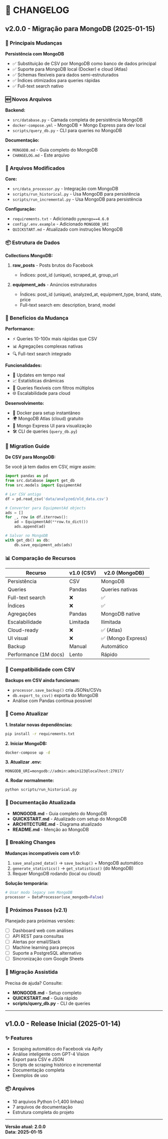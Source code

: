 # 📝 CHANGELOG

## v2.0.0 - Migração para MongoDB (2025-01-15)

### 🎉 Principais Mudanças

**Persistência com MongoDB**
- ✅ Substituição de CSV por MongoDB como banco de dados principal
- ✅ Suporte para MongoDB local (Docker) e cloud (Atlas)
- ✅ Schemas flexíveis para dados semi-estruturados
- ✅ Índices otimizados para queries rápidas
- ✅ Full-text search nativo

### 🆕 Novos Arquivos

**Backend:**
- `src/database.py` - Camada completa de persistência MongoDB
- `docker-compose.yml` - MongoDB + Mongo Express para dev local
- `scripts/query_db.py` - CLI para queries no MongoDB

**Documentação:**
- `MONGODB.md` - Guia completo do MongoDB
- `CHANGELOG.md` - Este arquivo

### 🔄 Arquivos Modificados

**Core:**
- `src/data_processor.py` - Integração com MongoDB
- `scripts/run_historical.py` - Usa MongoDB para persistência
- `scripts/run_incremental.py` - Usa MongoDB para persistência

**Configuração:**
- `requirements.txt` - Adicionado `pymongo==4.6.0`
- `config/.env.example` - Adicionado `MONGODB_URI`
- `QUICKSTART.md` - Atualizado com instruções MongoDB

### 📦 Estrutura de Dados

**Collections MongoDB:**

1. **raw_posts** - Posts brutos do Facebook
   - Índices: post_id (unique), scraped_at, group_url

2. **equipment_ads** - Anúncios estruturados
   - Índices: post_id (unique), analyzed_at, equipment_type, brand, state, price
   - Full-text search em: description, brand, model

### 🎯 Benefícios da Mudança

**Performance:**
- ⚡ Queries 10-100x mais rápidas que CSV
- 📊 Agregações complexas nativas
- 🔍 Full-text search integrado

**Funcionalidades:**
- 🔄 Updates em tempo real
- 📈 Estatísticas dinâmicas
- 🎨 Queries flexíveis com filtros múltiplos
- 🌐 Escalabilidade para cloud

**Desenvolvimento:**
- 🐳 Docker para setup instantâneo
- 🌍 MongoDB Atlas (cloud) gratuito
- 🎨 Mongo Express UI para visualização
- 🛠️ CLI de queries (`query_db.py`)

### 🔧 Migration Guide

**De CSV para MongoDB:**

Se você já tem dados em CSV, migre assim:

```python
import pandas as pd
from src.database import get_db
from src.models import EquipmentAd

# Ler CSV antigo
df = pd.read_csv('data/analyzed/old_data.csv')

# Converter para EquipmentAd objects
ads = []
for _, row in df.iterrows():
    ad = EquipmentAd(**row.to_dict())
    ads.append(ad)

# Salvar no MongoDB
with get_db() as db:
    db.save_equipment_ads(ads)
```

### 📊 Comparação de Recursos

| Recurso | v1.0 (CSV) | v2.0 (MongoDB) |
|---------|------------|----------------|
| Persistência | CSV | MongoDB |
| Queries | Pandas | Queries nativas |
| Full-text search | ❌ | ✅ |
| Índices | ❌ | ✅ |
| Agregações | Pandas | MongoDB native |
| Escalabilidade | Limitada | Ilimitada |
| Cloud-ready | ❌ | ✅ (Atlas) |
| UI visual | ❌ | ✅ (Mongo Express) |
| Backup | Manual | Automático |
| Performance (1M docs) | Lento | Rápido |

### 💾 Compatibilidade com CSV

**Backups em CSV ainda funcionam:**
- `processor.save_backup()` cria JSONs/CSVs
- `db.export_to_csv()` exporta do MongoDB
- Análise com Pandas continua possível

### 🚀 Como Atualizar

**1. Instalar novas dependências:**
```bash
pip install -r requirements.txt
```

**2. Iniciar MongoDB:**
```bash
docker-compose up -d
```

**3. Atualizar .env:**
```env
MONGODB_URI=mongodb://admin:admin123@localhost:27017/
```

**4. Rodar normalmente:**
```bash
python scripts/run_historical.py
```

### 📖 Documentação Atualizada

- **MONGODB.md** - Guia completo do MongoDB
- **QUICKSTART.md** - Atualizado com setup do MongoDB
- **ARCHITECTURE.md** - Diagrama atualizado
- **README.md** - Menção ao MongoDB

### 🐛 Breaking Changes

**Mudanças incompatíveis com v1.0:**

1. `save_analyzed_data()` → `save_backup()` + MongoDB automático
2. `generate_statistics()` → `get_statistics()` (do MongoDB)
3. Requer MongoDB rodando (local ou cloud)

**Solução temporária:**
```python
# Usar modo legacy sem MongoDB
processor = DataProcessor(use_mongodb=False)
```

### 🎯 Próximos Passos (v2.1)

Planejado para próximas versões:

- [ ] Dashboard web com análises
- [ ] API REST para consultas
- [ ] Alertas por email/Slack
- [ ] Machine learning para preços
- [ ] Suporte a PostgreSQL alternativo
- [ ] Sincronização com Google Sheets

### 🙏 Migração Assistida

Precisa de ajuda? Consulte:
- **MONGODB.md** - Setup completo
- **QUICKSTART.md** - Guia rápido
- **scripts/query_db.py** - CLI de queries

---

## v1.0.0 - Release Inicial (2025-01-14)

### ✨ Features

- Scraping automático do Facebook via Apify
- Análise inteligente com GPT-4 Vision
- Export para CSV e JSON
- Scripts de scraping histórico e incremental
- Documentação completa
- Exemplos de uso

### 📦 Arquivos

- 10 arquivos Python (~1,400 linhas)
- 7 arquivos de documentação
- Estrutura completa do projeto

---

**Versão atual: 2.0.0**  
**Data: 2025-01-15**
